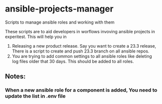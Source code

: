 # ansible-projects-manager
Scripts to manage ansible roles and working with them

These scripts are to aid developers in worflows invoving ansible projects in experitest. This will help you in 
1. Releasing a new product release. Say you want to create a 23.3 release, There is a script to create and push 23.3 branch on all ansible repos.
2. You are trying to add common settings to all ansible roles like deleting log files older that 30 days. This should be added to all roles. 



## Notes: 
### When a new ansible role for a component is added, You need to update the list in .env file
